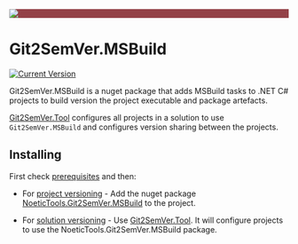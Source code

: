 ﻿---
uid: git2semver-msbuild
---

<div style="background-color:#944248;padding:0px;margin-bottom:0.5em">
  <img src="https://noetictools.github.io/Git2SemVer.MSBuild/Images/Git2SemVer_banner_840x70.png"/>
</div>

# Git2SemVer.MSBuild

[![`Current Version`](https://img.shields.io/nuget/v/NoeticTools.Git2SemVer.MSBuild?label=Git2SemVer.Msbuild)](https://www.nuget.org/packages/NoeticTools.Git2SemVer.MSBuild)

Git2SemVer.MSBuild is a nuget package that adds MSBuild tasks to .NET C# projects to build version the project executable and package artefacts.

[Git2SemVer.Tool](xref:git2semver-tool) configures all projects in a solution to use `Git2SemVer.MSBuild` and configures version sharing between the projects.

## Installing

First check [prerequisites](xref:prerequisites) and then:

* For [project versioning](xref:project-versioning) - Add the nuget package [NoeticTools.Git2SemVer.MSBuild](https://www.nuget.org/packages/NoeticTools.Git2SemVer.MSBuild) to the project. 

* For [solution versioning](xref:solution-versioning) - Use [Git2SemVer.Tool](xref:git2semver-tool). It will configure projects to use the NoeticTools.Git2SemVer.MSBuild package.

